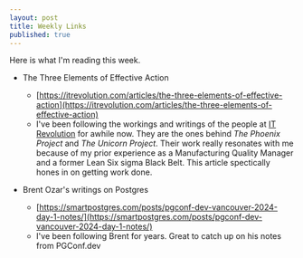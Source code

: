 ```yaml
---
layout: post
title: Weekly Links
published: true
---
```


Here is what I'm reading this week.

* The Three Elements of Effective Action
  * [https://itrevolution.com/articles/the-three-elements-of-effective-action](https://itrevolution.com/articles/the-three-elements-of-effective-action)
  * I've been following the workings and writings of the people at [IT Revolution](https://itrevolution.com/articles/) for awhile now. They are the ones behind *The Phoenix Project* and *The Unicorn Project*.
  Their work really resonates with me because of my prior experience as a Manufacturing Quality Manager and a former Lean Six sigma Black Belt. This article spectically hones in on getting work done.

* Brent Ozar's writings on Postgres
  * [https://smartpostgres.com/posts/pgconf-dev-vancouver-2024-day-1-notes/](https://smartpostgres.com/posts/pgconf-dev-vancouver-2024-day-1-notes/)
  * I've been following Brent for years. Great to catch up on his notes from PGConf.dev
